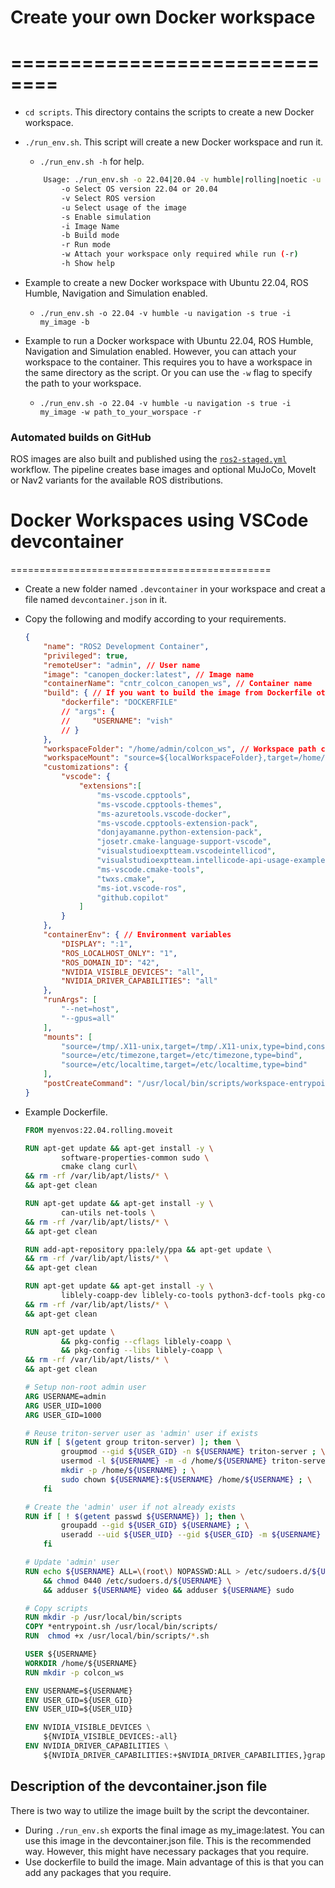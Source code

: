 # Create your own Docker workspace
# ==============================
- `cd scripts`. This directory contains the scripts to create a new Docker workspace.
- `./run_env.sh`. This script will create a new Docker workspace and run it.
    - `./run_env.sh -h` for help.

    ```bash
        Usage: ./run_env.sh -o 22.04|20.04 -v humble|rolling|noetic -u manipulation|navigation|both -s true|false -i image_name -b|-r -w dev_ws
            -o Select OS version 22.04 or 20.04
            -v Select ROS version
            -u Select usage of the image
            -s Enable simulation
            -i Image Name
            -b Build mode
            -r Run mode
            -w Attach your workspace only required while run (-r)
            -h Show help
    ```
- Example to create a new Docker workspace with Ubuntu 22.04, ROS Humble, Navigation and Simulation enabled.
    - `./run_env.sh -o 22.04 -v humble -u navigation -s true -i my_image -b`
- Example to run a Docker workspace with Ubuntu 22.04, ROS Humble, Navigation and Simulation enabled. However, you can attach your workspace to the container. This requires you to have a workspace in the same directory as the script. Or you can use the `-w` flag to specify the path to your workspace.
    - `./run_env.sh -o 22.04 -v humble -u navigation -s true -i my_image -w path_to_your_worspace -r`

### Automated builds on GitHub
ROS images are also built and published using the
[`ros2-staged.yml`](../.github/workflows/ros2-staged.yml) workflow. The pipeline
creates base images and optional MuJoCo, MoveIt or Nav2 variants for the
available ROS distributions.

# Docker Workspaces using VSCode devcontainer
=============================================
- Create a new folder named `.devcontainer` in your workspace and creat a file named `devcontainer.json` in it.
- Copy the following and modify according to your requirements.

    ```json
    {
        "name": "ROS2 Development Container",
        "privileged": true,
        "remoteUser": "admin", // User name
        "image": "canopen_docker:latest", // Image name
        "containerName": "cntr_colcon_canopen_ws", // Container name
        "build": { // If you want to build the image from Dockerfile otherwise comment this section. Also, this requires you to have a Dockerfile in the same directory as the devcontainer.json
            "dockerfile": "DOCKERFILE"
            // "args": {
            //     "USERNAME": "vish"
            // }
        },
        "workspaceFolder": "/home/admin/colcon_ws", // Workspace path created in dockerfile.
        "workspaceMount": "source=${localWorkspaceFolder},target=/home/admin/colcon_ws,type=bind", // Bind your workspace to the container
        "customizations": {
            "vscode": {
                "extensions":[
                    "ms-vscode.cpptools",
                    "ms-vscode.cpptools-themes",
                    "ms-azuretools.vscode-docker",
                    "ms-vscode.cpptools-extension-pack",
                    "donjayamanne.python-extension-pack",
                    "josetr.cmake-language-support-vscode",
                    "visualstudioexptteam.vscodeintellicod",
                    "visualstudioexptteam.intellicode-api-usage-examples",
                    "ms-vscode.cmake-tools",
                    "twxs.cmake",
                    "ms-iot.vscode-ros",
                    "github.copilot"
                ]
            }
        },
        "containerEnv": { // Environment variables
            "DISPLAY": ":1",
            "ROS_LOCALHOST_ONLY": "1",
            "ROS_DOMAIN_ID": "42",
            "NVIDIA_VISIBLE_DEVICES": "all",
            "NVIDIA_DRIVER_CAPABILITIES": "all"
        },
        "runArgs": [
            "--net=host",
            "--gpus=all"
        ],
        "mounts": [
            "source=/tmp/.X11-unix,target=/tmp/.X11-unix,type=bind,consistency=cached",
            "source=/etc/timezone,target=/etc/timezone,type=bind",
            "source=/etc/localtime,target=/etc/localtime,type=bind"
        ],
        "postCreateCommand": "/usr/local/bin/scripts/workspace-entrypoint.sh && sudo chown -R admin:admin /home/admin/colcon_ws" // Caution: This will run the entrypoint script in the dockerfile. You can modify it according to your requirements. Remember to change user name and workspace path.
    }
    ```
- Example Dockerfile.

    ```dockerfile
    FROM myenvos:22.04.rolling.moveit

    RUN apt-get update && apt-get install -y \
            software-properties-common sudo \
            cmake clang curl\
    && rm -rf /var/lib/apt/lists/* \
    && apt-get clean

    RUN apt-get update && apt-get install -y \
            can-utils net-tools \
    && rm -rf /var/lib/apt/lists/* \
    && apt-get clean

    RUN add-apt-repository ppa:lely/ppa && apt-get update \
    && rm -rf /var/lib/apt/lists/* \
    && apt-get clean

    RUN apt-get update && apt-get install -y \
            liblely-coapp-dev liblely-co-tools python3-dcf-tools pkg-config \
    && rm -rf /var/lib/apt/lists/* \
    && apt-get clean

    RUN apt-get update \
            && pkg-config --cflags liblely-coapp \
            && pkg-config --libs liblely-coapp \
    && rm -rf /var/lib/apt/lists/* \
    && apt-get clean

    # Setup non-root admin user
    ARG USERNAME=admin
    ARG USER_UID=1000
    ARG USER_GID=1000

    # Reuse triton-server user as 'admin' user if exists
    RUN if [ $(getent group triton-server) ]; then \
            groupmod --gid ${USER_GID} -n ${USERNAME} triton-server ; \
            usermod -l ${USERNAME} -m -d /home/${USERNAME} triton-server ; \
            mkdir -p /home/${USERNAME} ; \
            sudo chown ${USERNAME}:${USERNAME} /home/${USERNAME} ; \
        fi

    # Create the 'admin' user if not already exists
    RUN if [ ! $(getent passwd ${USERNAME}) ]; then \
            groupadd --gid ${USER_GID} ${USERNAME} ; \
            useradd --uid ${USER_UID} --gid ${USER_GID} -m ${USERNAME} ; \
        fi

    # Update 'admin' user
    RUN echo ${USERNAME} ALL=\(root\) NOPASSWD:ALL > /etc/sudoers.d/${USERNAME} \
        && chmod 0440 /etc/sudoers.d/${USERNAME} \
        && adduser ${USERNAME} video && adduser ${USERNAME} sudo

    # Copy scripts
    RUN mkdir -p /usr/local/bin/scripts
    COPY *entrypoint.sh /usr/local/bin/scripts/
    RUN  chmod +x /usr/local/bin/scripts/*.sh

    USER ${USERNAME}
    WORKDIR /home/${USERNAME}
    RUN mkdir -p colcon_ws

    ENV USERNAME=${USERNAME}
    ENV USER_GID=${USER_GID}
    ENV USER_UID=${USER_UID}

    ENV NVIDIA_VISIBLE_DEVICES \
        ${NVIDIA_VISIBLE_DEVICES:-all}
    ENV NVIDIA_DRIVER_CAPABILITIES \
        ${NVIDIA_DRIVER_CAPABILITIES:+$NVIDIA_DRIVER_CAPABILITIES,}graphics
    ```

## Description of the devcontainer.json file
There is two way to utilize the image built by the script the devcontainer.
- During `./run_env.sh` exports the final image as my_image:latest. You can use this image in the devcontainer.json file. This is the recommended way. However, this might have necessary packages that you require.
- Use dockerfile to build the image. Main advantage of this is that you can add any packages that you require.

